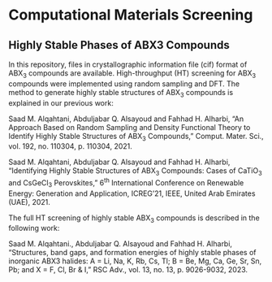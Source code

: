 # Computational Materials Screening
## Highly Stable Phases of ABX3 Compounds
In this repository, files in crystallographic information file (cif) format of ABX<sub>3</sub> compounds are available. High-throughput (HT) screening for ABX<sub>3</sub> compounds were implemented using random sampling and DFT. The method to generate highly stable structures of ABX<sub>3</sub> compounds is explained in our previous work:

Saad M. Alqahtani, Abduljabar Q. Alsayoud and Fahhad H. Alharbi, “An Approach Based on Random Sampling and Density Functional Theory to Identify Highly Stable Structures of ABX<sub>3</sub> Compounds,” Comput. Mater. Sci., vol. 192, no. 110304, p. 110304, 2021.

Saad M. Alqahtani, Abduljabar Q. Alsayoud and Fahhad H. Alharbi, “Identifying Highly Stable Structures of ABX<sub>3</sub> Compounds: Cases of CaTiO<sub>3</sub> and CsGeCl<sub>3</sub> Perovskites,” 6<sup>th</sup> International Conference on Renewable Energy: Generation and Application, ICREG’21, IEEE, United Arab Emirates (UAE), 2021.

The full HT screening of highly stable ABX<sub>3</sub> compounds is described in the following work:

Saad M. Alqahtani., Abduljabar Q. Alsayoud and Fahhad H. Alharbi, “Structures, band gaps, and formation energies of
highly stable phases of inorganic ABX3 halides: A = Li, Na, K, Rb, Cs, Tl; B = Be, Mg, Ca, Ge, Sr, Sn, Pb; and X = F, Cl,
Br & I,”  RSC Adv., vol. 13, no. 13, p. 9026-9032, 2023.
